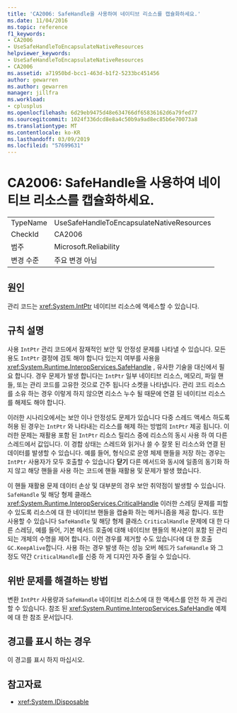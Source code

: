 ```yaml
---
title: 'CA2006: SafeHandle을 사용하여 네이티브 리소스를 캡슐화하세요.'
ms.date: 11/04/2016
ms.topic: reference
f1_keywords:
- CA2006
- UseSafeHandleToEncapsulateNativeResources
helpviewer_keywords:
- UseSafeHandleToEncapsulateNativeResources
- CA2006
ms.assetid: a71950bd-bcc1-463d-b1f2-5233bc451456
author: gewarren
ms.author: gewarren
manager: jillfra
ms.workload:
- cplusplus
ms.openlocfilehash: 6d29eb9475d48e634766df65836162d6a79fed77
ms.sourcegitcommit: 1024f336dcd8e8a4c50b9a9ad8ec85b6e70073a8
ms.translationtype: MT
ms.contentlocale: ko-KR
ms.lasthandoff: 03/09/2019
ms.locfileid: "57699631"
---
```

# <a name="ca2006-use-safehandle-to-encapsulate-native-resources"></a>CA2006: SafeHandle을 사용하여 네이티브 리소스를 캡슐화하세요.

|||
|-|-|
|TypeName|UseSafeHandleToEncapsulateNativeResources|
|CheckId|CA2006|
|범주|Microsoft.Reliability|
|변경 수준|주요 변경 아님|

## <a name="cause"></a>원인

관리 코드는 <xref:System.IntPtr> 네이티브 리소스에 액세스할 수 있습니다.

## <a name="rule-description"></a>규칙 설명

사용 `IntPtr` 관리 코드에서 잠재적인 보안 및 안정성 문제를 나타낼 수 있습니다. 모든 용도 `IntPtr` 결정에 검토 해야 합니다 있는지 여부를 사용을 <xref:System.Runtime.InteropServices.SafeHandle> , 유사한 기술을 대신에서 필요 합니다. 경우 문제가 발생 합니다는 `IntPtr` 일부 네이티브 리소스, 메모리, 파일 핸들, 또는 관리 코드를 고유한 것으로 간주 됩니다 소켓을 나타냅니다. 관리 코드 리소스를 소유 하는 경우 이렇게 하지 않으면 리소스 누수 될 때문에 연결 된 네이티브 리소스를 해제도 해야 합니다.

이러한 시나리오에서는 보안 이나 안정성도 문제가 있습니다 다중 스레드 액세스 하도록 허용 된 경우는 `IntPtr` 와 나타내는 리소스를 해제 하는 방법의 `IntPtr` 제공 됩니다. 이러한 문제는 재활용 포함 된 `IntPtr` 리소스 릴리스 중에 리소스의 동시 사용 하 여 다른 스레드에서 값입니다. 이 경합 상태는 스레드와 읽거나 쓸 수 잘못 된 리소스와 연결 된 데이터를 발생할 수 있습니다. 예를 들어, 형식으로 운영 체제 핸들을 저장 하는 경우는 `IntPtr` 사용자가 모두 호출할 수 있습니다 **닫기** 다른 메서드와 동시에 일종의 동기화 하지 않고 해당 핸들을 사용 하는 코드에 핸들 재활용 및 문제가 발생 했습니다.

이 핸들 재활용 문제 데이터 손상 및 대부분의 경우 보안 취약점이 발생할 수 있습니다. `SafeHandle` 및 해당 형제 클래스 <xref:System.Runtime.InteropServices.CriticalHandle> 이러한 스레딩 문제를 피할 수 있도록 리소스에 대 한 네이티브 핸들을 캡슐화 하는 메커니즘을 제공 합니다. 또한 사용할 수 있습니다 `SafeHandle` 및 해당 형제 클래스 `CriticalHandle` 문제에 대 한 다른 스레딩, 예를 들어, 기본 메서드 호출에 대해 네이티브 핸들의 복사본이 포함 된 관리 되는 개체의 수명을 제어 합니다. 이런 경우를 제거할 수도 있습니다에 대 한 호출 `GC.KeepAlive`합니다. 사용 하는 경우 발생 하는 성능 오버 헤드가 `SafeHandle` 와 그 정도 약간 `CriticalHandle`를 신중 하 게 디자인 자주 줄일 수 있습니다.

## <a name="how-to-fix-violations"></a>위반 문제를 해결하는 방법

변환 `IntPtr` 사용량과 `SafeHandle` 네이티브 리소스에 대 한 액세스를 안전 하 게 관리할 수 있습니다. 참조 된 <xref:System.Runtime.InteropServices.SafeHandle> 예제에 대 한 참조 문서입니다.

## <a name="when-to-suppress-warnings"></a>경고를 표시 하는 경우

이 경고를 표시 하지 마십시오.

## <a name="see-also"></a>참고자료

- <xref:System.IDisposable>